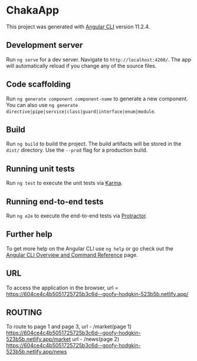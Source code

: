# ChakaApp

This project was generated with [Angular CLI](https://github.com/angular/angular-cli) version 11.2.4.

## Development server

Run `ng serve` for a dev server. Navigate to `http://localhost:4200/`. The app will automatically reload if you change any of the source files.

## Code scaffolding

Run `ng generate component component-name` to generate a new component. You can also use `ng generate directive|pipe|service|class|guard|interface|enum|module`.

## Build

Run `ng build` to build the project. The build artifacts will be stored in the `dist/` directory. Use the `--prod` flag for a production build.

## Running unit tests

Run `ng test` to execute the unit tests via [Karma](https://karma-runner.github.io).

## Running end-to-end tests

Run `ng e2e` to execute the end-to-end tests via [Protractor](http://www.protractortest.org/).

## Further help

To get more help on the Angular CLI use `ng help` or go check out the [Angular CLI Overview and Command Reference](https://angular.io/cli) page.

## URL
To access the application in the browser,
url = https://604ce4c4b5051725725b3c6d--goofy-hodgkin-523b5b.netlify.app/

## ROUTING 
To route to page 1 and page 3,
url - /market(page 1)
https://604ce4c4b5051725725b3c6d--goofy-hodgkin-523b5b.netlify.app/market
url - /news(page 2)
https://604ce4c4b5051725725b3c6d--goofy-hodgkin-523b5b.netlify.app/news
